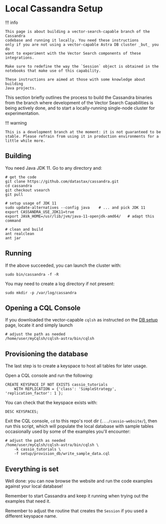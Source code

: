 # Local Cassandra Setup

!!! info

    This page is about building a vector-search-capable branch of the Cassandra
    codebase and running it locally. You need these instructions
    only if you are not using a vector-capable Astra DB cluster _but_ you do
    want to experiment with the Vector Search components of these integrations.

    Make sure to redefine the way the `Session` object is obtained in the
    notebooks that make use of this capability.

    These instructions are aimed at those with some knowledge about building
    Java projects.

This section briefly outlines the process to build the Cassandra binaries
from the branch where development of the Vector Search Capabilities is
being actively done, and to start a locally-running single-node cluster
for experimentation.

!!! warning

    This is a development branch at the moment: it is not guaranteed to be
    stable. Please refrain from using it in production environments for a
    little while more.

## Building

You need Java JDK 11.
Go to any directory and:

```
# get the code
git clone https://github.com/datastax/cassandra.git
cd cassandra
git checkout vsearch
git pull

# setup usage of JDK 11
sudo update-alternatives --config java    # ... and pick JDK 11
export CASSANDRA_USE_JDK11=true
export JAVA_HOME=/usr/lib/jvm/java-11-openjdk-amd64/   # adapt this command

# clean and build
ant realclean
ant jar
```

## Running

If the above succeeded, you can
launch the cluster with:

```
sudo bin/cassandra -f -R
```

You may need to create a log directory if not present:

```
sudo mkdir -p /var/log/cassandra
```

## Opening a CQL Console

If you downloaded the vector-capable `cqlsh` as instructed on the
[DB setup](/db_setup/) page, locate it and simply launch

```
# adjust the path as needed
/home/user/myCqlsh/cqlsh-astra/bin/cqlsh
```

## Provisioning the database

The last step is to create a keyspace to host all tables for later usage.

Open a CQL console and run the following:

```
CREATE KEYSPACE IF NOT EXISTS cassio_tutorials
    WITH REPLICATION = {'class': 'SimpleStrategy', 'replication_factor': 1 };
```

You can check that the keyspace exists with:

```
DESC KEYSPACES;
```

Exit the CQL console, `cd` to this repo's root dir (`.../cassio-website/`),
then run this script, which will populate the local database
with sample tables occasionally used by some of the examples you'll encounter:

```
# adjust the path as needed
/home/user/myCqlsh/cqlsh-astra/bin/cqlsh \
    -k cassio_tutorials \
    -f setup/provision_db/write_sample_data.cql
```

## Everything is set

Well done: you can now browse the website and run the
code examples against your local database!

Remember to start Cassandra and keep it running when trying out the
examples that need it.

Remember to adjust the routine that creates the
`Session` if you used a different keyspace name.
